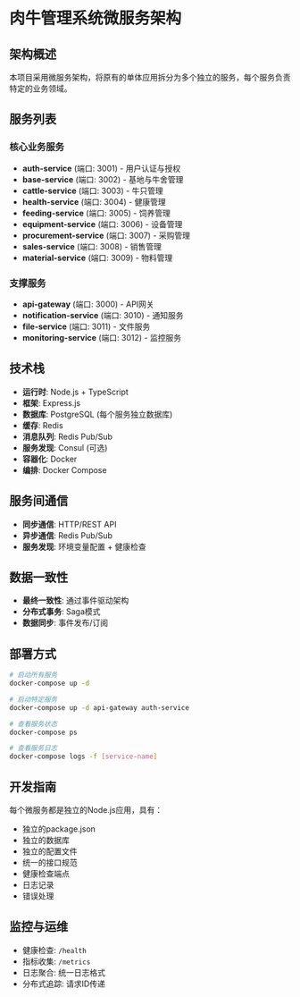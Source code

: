 # 肉牛管理系统微服务架构

## 架构概述

本项目采用微服务架构，将原有的单体应用拆分为多个独立的服务，每个服务负责特定的业务领域。

## 服务列表

### 核心业务服务
- **auth-service** (端口: 3001) - 用户认证与授权
- **base-service** (端口: 3002) - 基地与牛舍管理
- **cattle-service** (端口: 3003) - 牛只管理
- **health-service** (端口: 3004) - 健康管理
- **feeding-service** (端口: 3005) - 饲养管理
- **equipment-service** (端口: 3006) - 设备管理
- **procurement-service** (端口: 3007) - 采购管理
- **sales-service** (端口: 3008) - 销售管理
- **material-service** (端口: 3009) - 物料管理

### 支撑服务
- **api-gateway** (端口: 3000) - API网关
- **notification-service** (端口: 3010) - 通知服务
- **file-service** (端口: 3011) - 文件服务
- **monitoring-service** (端口: 3012) - 监控服务

## 技术栈

- **运行时**: Node.js + TypeScript
- **框架**: Express.js
- **数据库**: PostgreSQL (每个服务独立数据库)
- **缓存**: Redis
- **消息队列**: Redis Pub/Sub
- **服务发现**: Consul (可选)
- **容器化**: Docker
- **编排**: Docker Compose

## 服务间通信

- **同步通信**: HTTP/REST API
- **异步通信**: Redis Pub/Sub
- **服务发现**: 环境变量配置 + 健康检查

## 数据一致性

- **最终一致性**: 通过事件驱动架构
- **分布式事务**: Saga模式
- **数据同步**: 事件发布/订阅

## 部署方式

```bash
# 启动所有服务
docker-compose up -d

# 启动特定服务
docker-compose up -d api-gateway auth-service

# 查看服务状态
docker-compose ps

# 查看服务日志
docker-compose logs -f [service-name]
```

## 开发指南

每个微服务都是独立的Node.js应用，具有：
- 独立的package.json
- 独立的数据库
- 独立的配置文件
- 统一的接口规范
- 健康检查端点
- 日志记录
- 错误处理

## 监控与运维

- 健康检查: `/health`
- 指标收集: `/metrics`
- 日志聚合: 统一日志格式
- 分布式追踪: 请求ID传递